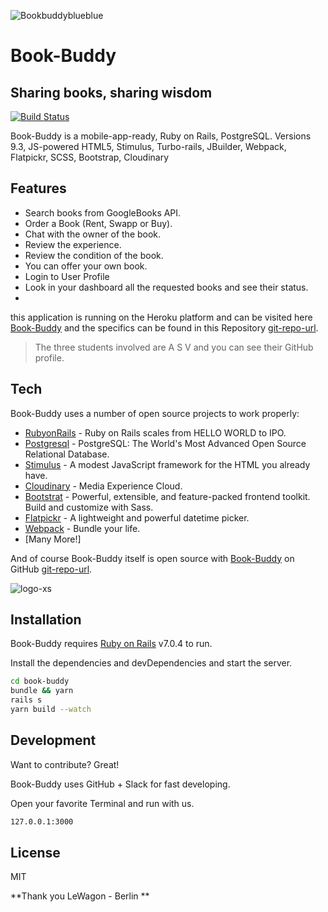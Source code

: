 ![Bookbuddyblueblue](https://user-images.githubusercontent.com/87303817/206811780-583adc52-33eb-41b5-a356-5da332543957.png)
# Book-Buddy
## Sharing books, sharing wisdom

[![Build Status](https://travis-ci.org/joemccann/dillinger.svg?branch=master)](https://travis-ci.org/joemccann/dillinger)

Book-Buddy is a mobile-app-ready,
Ruby on Rails, PostgreSQL. Versions 9.3, JS-powered HTML5, Stimulus, Turbo-rails, JBuilder, Webpack, Flatpickr, SCSS, Bootstrap, Cloudinary


## Features

- Search books from GoogleBooks API.
- Order a Book (Rent, Swapp or Buy).
- Chat with the owner of the book.
- Review the experience.
- Review the condition of the book.
- You can offer your own book.
- Login to User Profile
- Look in your dashboard all the requested books and see their status.
-

this application is running on the Heroku platform and can be visited here [Book-Buddy] and the specifics can be found in this Repository [git-repo-url].

> The three students involved are
> A
> S
> V
> and you can see their GitHub profile.


## Tech

Book-Buddy uses a number of open source projects to work properly:

- [RubyonRails] - Ruby on Rails scales from HELLO WORLD to IPO.
- [Postgresql] - PostgreSQL: The World's Most Advanced Open Source Relational Database.
- [Stimulus] - A modest JavaScript framework for the HTML you already have.
- [Cloudinary] - Media Experience Cloud.
- [Bootstrat] - Powerful, extensible, and feature-packed frontend toolkit. Build and customize with Sass.
- [Flatpickr] - A lightweight and powerful datetime picker.
- [Webpack] - Bundle your life.
- [Many More!]

And of course Book-Buddy itself is open source with [Book-Buddy]
 on GitHub [git-repo-url].
 
 ![logo-xs](https://user-images.githubusercontent.com/87303817/206811875-d959f42a-aa2b-40ff-96da-817a26079c74.jpg)

## Installation

Book-Buddy requires [Ruby on Rails](https://rubyonrails.org/) v7.0.4 to run.

Install the dependencies and devDependencies and start the server.

```sh
cd book-buddy
bundle && yarn
rails s
yarn build --watch
```


## Development

Want to contribute? Great!

Book-Buddy uses GitHub + Slack for fast developing.

Open your favorite Terminal and run with us.


```sh
127.0.0.1:3000
```

## License

MIT

**Thank you LeWagon - Berlin **

[//]: # (These are reference links used in the body of this note and get stripped out when the markdown processor does its job. There is no need to format nicely because it shouldn't be seen. Thanks SO - http://stackoverflow.com/questions/4823468/store-comments-in-markdown-syntax)

   [Book-Buddy]:<https://www.book-buddy.me/>
   [git-repo-url]: <https://github.com/dvnishshanka/book-buddy>
   [RubyonRails]: <https://rubyonrails.org/>
   [Postgresql]: <https://www.postgresql.org/>
   [Stimulus]: <https://stimulus.hotwired.dev/>
   [Cloudinary]: <https://cloudinary.com/>
   [Bootstrat]: <https://getbootstrap.com/>
   [Flatpickr]: <https://flatpickr.js.org/>
   [Webpack]: <https://webpack.js.org/>
